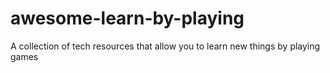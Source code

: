 # awesome-learn-by-playing
A collection of tech resources that allow you to learn new things by playing games
